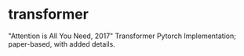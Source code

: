 # transformer
"Attention is All You Need, 2017" Transformer Pytorch Implementation; paper-based, with added details.
